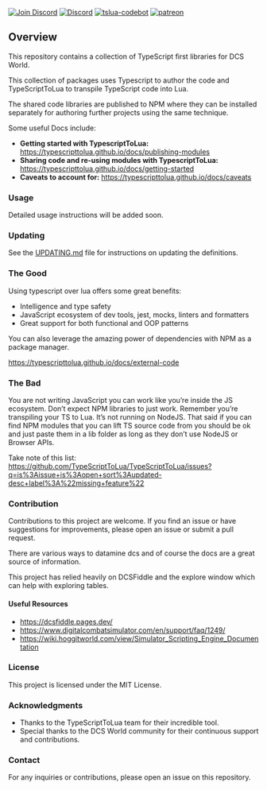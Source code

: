 [![Join Discord](https://img.shields.io/badge/Join-blue?logo=discord&label=Discord)](https://discord.gg/bT7BEHn5RD) 
[![Discord](https://img.shields.io/discord/738118932937834566?logo=discord&label=Discord)](https://discord.com/channels/738118932937834566/1178991295260278785) 
[![tslua-codebot](https://img.shields.io/badge/CodeBot-tslua%20dcs-blue?logo=openai)](https://chat.openai.com/g/g-6643nUbup-tslua-dcs-codebot)
[![patreon](https://img.shields.io/badge/Patreon-flyingdice-red?logo=patreon)](https://patreon.com/flyingdice)

## Overview

This repository contains a collection of TypeScript first libraries for DCS World.

This collection of packages uses Typescript to author the code and TypeScriptToLua to transpile TypeScript code into Lua.

The shared code libraries are published to NPM where they can be installed separately for authoring further projects using the same technique.

Some useful Docs include:
- **Getting started with TypescriptToLua:** https://typescripttolua.github.io/docs/publishing-modules
- **Sharing code and re-using modules with TypescriptToLua:** https://typescripttolua.github.io/docs/getting-started
- **Caveats to account for:** https://typescripttolua.github.io/docs/caveats

### Usage

Detailed usage instructions will be added soon.

### Updating

See the [UPDATING.md](UPDATING.md) file for instructions on updating the definitions.

### The Good

Using typescript over lua offers some great benefits:
- Intelligence and type safety
- JavaScript ecosystem of dev tools, jest, mocks, linters and formatters
- Great support for both functional and OOP patterns

You can also leverage the amazing power of dependencies with NPM as a package manager.

https://typescripttolua.github.io/docs/external-code

### The Bad
You are not writing JavaScript you can work like you’re inside the JS ecosystem. Don’t expect NPM libraries to just work. Remember you’re transpiling your TS to Lua. It’s not running on NodeJS. That said if you can find NPM modules that you can lift TS source code from you should be ok and just paste them in a lib folder as long as they don’t use NodeJS or Browser APIs.

Take note of this list:
https://github.com/TypeScriptToLua/TypeScriptToLua/issues?q=is%3Aissue+is%3Aopen+sort%3Aupdated-desc+label%3A%22missing+feature%22

### Contribution

Contributions to this project are welcome. If you find an issue or have suggestions for improvements, please open an issue or submit a pull request.

There are various ways to datamine dcs and of course the docs are a great source of information.

This project has relied heavily on DCSFiddle and the explore window which can help with exploring tables.

#### Useful Resources
- https://dcsfiddle.pages.dev/
- https://www.digitalcombatsimulator.com/en/support/faq/1249/
- https://wiki.hoggitworld.com/view/Simulator_Scripting_Engine_Documentation

### License

This project is licensed under the MIT License.

### Acknowledgments

- Thanks to the TypeScriptToLua team for their incredible tool.
- Special thanks to the DCS World community for their continuous support and contributions.

### Contact

For any inquiries or contributions, please open an issue on this repository.
